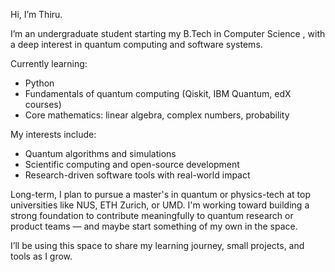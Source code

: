 Hi, I’m Thiru.

I’m an undergraduate student starting my B.Tech in Computer Science , with a deep interest in quantum computing and software systems.

Currently learning:
- Python
- Fundamentals of quantum computing (Qiskit, IBM Quantum, edX courses)
- Core mathematics: linear algebra, complex numbers, probability

My interests include:
- Quantum algorithms and simulations
- Scientific computing and open-source development
- Research-driven software tools with real-world impact

Long-term, I plan to pursue a master's in quantum or physics-tech at top universities like NUS, ETH Zurich, or UMD. I'm working toward building a strong foundation to contribute meaningfully to quantum research or product teams — and maybe start something of my own in the space.

I’ll be using this space to share my learning journey, small projects, and tools as I grow.
